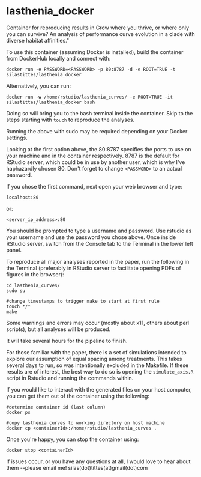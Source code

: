 # lasthenia_docker

Container for reproducing results in Grow where you thrive, or where only you can survive? An analysis of performance curve evolution in a clade with diverse habitat affinities."

To use this container (assuming Docker is installed), build the container from DockerHub locally and connect with:

    docker run -e PASSWORD=<PASSWORD> -p 80:8787 -d -e ROOT=TRUE -t silastittes/lasthenia_docker


Alternatively, you can run:

    docker run -w /home/rstudio/lasthenia_curves/ -e ROOT=TRUE -it silastittes/lasthenia_docker bash

Doing so will bring you to the bash terminal inside the container. Skip to the steps starting with `touch` to reproduce the analyses.

Running the above with sudo may be required depending on your Docker settings. 

Looking at the first option above, the 80:8787 specifies the ports to use on your machine and in the container respectively. 8787 is the default for RStudio server, which could be in use by another user, which is why I've haphazardly chosen 80. Don't forget to change `<PASSWORD>` to an actual password. 

If you chose the first command, next open your web browser and type:

    localhost:80

or:

    <server_ip_address>:80


You should be prompted to type a username and password. Use rstudio as your username and use the password you chose above. Once inside RStudio server, switch from the Console tab to the Terminal in the lower left panel. 

To reproduce all major analyses reported in the paper, run the following in the Terminal (preferably in RStudio server to facilitate opening PDFs of figures in the browser):

    cd lasthenia_curves/
    sudo su

    #change timestamps to trigger make to start at first rule
    touch */*
    make

Some warnings and errors may occur (mostly about x11, others about perl scripts), but all analyses will be produced.

It will take several hours for the pipeline to finish.


For those familiar with the paper, there is a set of simulations intended to explore our assumption of equal spacing among treatments. This takes several days to run, so was intentionally excluded in the Makefile. If these results are of interest, the best way to do so is opening the `simulate_axis.R` script in Rstudio and running the commands within. 


If you would like to interact with the generated files on your host computer, you can get them out of the container using the following:

    #determine container id (last column)
    docker ps

    #copy lasthenia curves to working directory on host machine
    docker cp <containerId>:/home/rstudio/lasthenia_curves .


Once you're happy, you can stop the container using:

    docker stop <containerId>


If issues occur, or you have any questions at all, I would love to hear about them --please email me! silas(dot)tittes(at)gmail(dot)com



